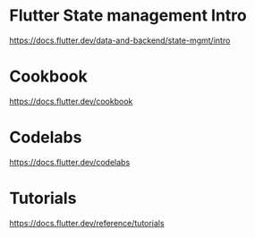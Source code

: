 # Flutter State management Intro 

https://docs.flutter.dev/data-and-backend/state-mgmt/intro

# Cookbook

https://docs.flutter.dev/cookbook

# Codelabs

https://docs.flutter.dev/codelabs

# Tutorials

https://docs.flutter.dev/reference/tutorials

